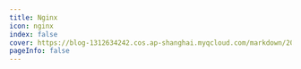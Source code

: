 ```yaml
---
title: Nginx
icon: nginx 
index: false
cover: https://blog-1312634242.cos.ap-shanghai.myqcloud.com/markdown/202305122sdf05406.jpg
pageInfo: false
---
```



